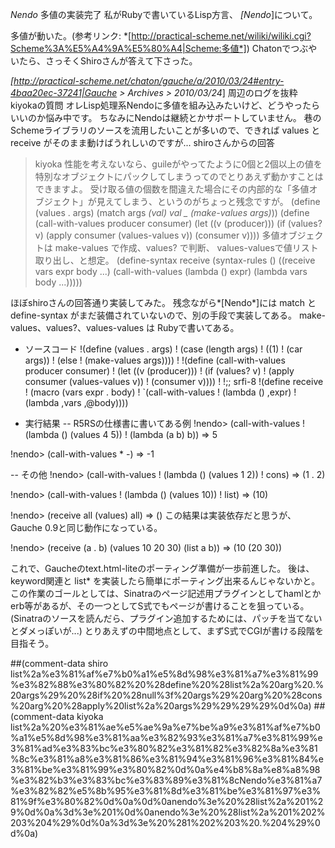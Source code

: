*Nendo* 多値の実装完了 
私がRubyで書いているLisp方言、 *[Nendo*]について。

多値が動いた。(参考リンク: *[http://practical-scheme.net/wiliki/wiliki.cgi?Scheme%3A%E5%A4%9A%E5%80%A4|Scheme:多値*])
Chatonでつぶやいたら、さっそくShiroさんが答えて下さった。

 *[http://practical-scheme.net/chaton/gauche/a/2010/03/24#entry-4baa20ec-37241|Gauche > Archives > 2010/03/24*] 周辺のログを抜粋
 kiyokaの質問
  オレLisp処理系Nendoに多値を組み込みたいけど、どうやったらいいのか悩み中です。
  ちなみにNendoは継続とかサポートしていません。
  巷のSchemeライブラリのソースを流用したいことが多いので、できれば values と receive がそのまま動けばうれしいのですが...
 shiroさんからの回答
  >kiyoka 性能を考えないなら、guileがやってたように0個と2個以上の値を特別なオブジェクトにパックしてしまうってのでとりあえず動かすことはできますよ。
  受け取る値の個数を間違えた場合にその内部的な「多値オブジェクト」が見えてしまう、というのがちょっと残念ですが。
  (define (values . args) (match args *(val) val* *_ (make-values args)*))
  (define (call-with-values producer consumer) (let ((v (producer))) (if (values? v) (apply consumer (values-values v)) (consumer v))))
  多値オブジェクトは make-values で作成、values? で判断、 values-valuesで値リスト取り出し、と想定。
  (define-syntax receive (syntax-rules () ((receive vars expr body ...) (call-with-values (lambda () expr) (lambda vars body ...)))))

ほぼshiroさんの回答通り実装してみた。
残念ながら*[Nendo*]には match と define-syntax がまだ装備されていないので、別の手段で実装してある。
make-values、values?、values-values は Rubyで書いてある。

- ソースコード
!(define (values . args)
!  (case (length args)
!    ((1)
!     (car args))
!    (else
!     (make-values args))))
!
!(define (call-with-values producer consumer)
!  (let ((v (producer)))
!    (if (values? v)
!        (apply consumer (values-values v))
!        (consumer v))))
!
!;; srfi-8
!(define receive
!  (macro (vars expr . body)
!    `(call-with-values
!         (lambda () ,expr)
!       (lambda ,vars ,@body))))

- 実行結果
-- R5RSの仕様書に書いてある例
!nendo> (call-with-values
!            (lambda () (values 4 5))
!          (lambda (a b) b))
 => 5

!nendo> (call-with-values * -)
 => -1

-- その他
!nendo> (call-with-values
!            (lambda () (values 1 2))
!          cons)
 => (1 . 2)

!nendo> (call-with-values
!            (lambda () (values 10))
!          list)
 => (10)

!nendo> (receive all       (values)           all)
 => ()
この結果は実装依存だと思うが、Gauche 0.9と同じ動作になっている。

!nendo> (receive (a . b)   (values 10 20 30)  (list a b))
 => (10 (20 30))

これで、Gaucheのtext.html-liteのポーティング準備が一歩前進した。
後は、keyword関連と list* を実装したら簡単にポーティング出来るんじゃないかと。
この作業のゴールとしては、Sinatraのページ記述用プラグインとしてhamlとかerb等があるが、その一つとしてS式でもページが書けることを狙っている。(Sinatraのソースを読んだら、プラグイン追加するためには、パッチを当てないとダメっぽいが...)
とりあえずの中間地点として、まずS式でCGIが書ける段階を目指そう。

##(comment-data shiro list%2a%e3%81%af%e7%b0%a1%e5%8d%98%e3%81%a7%e3%81%99%e3%82%88%e3%80%82%20%28define%20%28list%2a%20arg%20.%20args%29%20%28if%20%28null%3f%20args%29%20arg%20%28cons%20arg%20%28apply%20list%2a%20args%29%29%29%29%0d%0a)
##(comment-data kiyoka list%2a%20%e3%81%ae%e5%ae%9a%e7%be%a9%e3%81%af%e7%b0%a1%e5%8d%98%e3%81%aa%e3%82%93%e3%81%a7%e3%81%99%e3%81%ad%e3%83%bc%e3%80%82%e3%81%82%e3%82%8a%e3%81%8c%e3%81%a8%e3%81%86%e3%81%94%e3%81%96%e3%81%84%e3%81%be%e3%81%99%e3%80%82%0d%0a%e4%b8%8a%e8%a8%98%e3%82%b3%e3%83%bc%e3%83%89%e3%81%8cNendo%e3%81%a7%e3%82%82%e5%8b%95%e3%81%8d%e3%81%be%e3%81%97%e3%81%9f%e3%80%82%0d%0a%0d%0anendo%3e%20%28list%2a%201%29%0d%0a%3d%3e%201%0d%0anendo%3e%20%28list%2a%201%202%203%204%29%0d%0a%3d%3e%20%281%202%203%20.%204%29%0d%0a)
